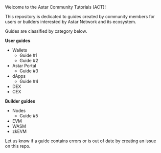 Welcome to the Astar Community Tutorials (ACT)!

This repository is dedicated to guides created by community members for users or builders interested by Astar Network and its ecosystem. 

Guides are classified by category below.

**User guides**

- Wallets
    - Guide #1
    - Guide #2
- Astar Portal
    - Guide #3
- dApps
    - Guide #4
- DEX
- CEX

**Builder guides**

- Nodes
    - Guide #5
- EVM
- WASM
- zkEVM

Let us know if a guide contains errors or is out of date by creating an issue on this repo.
